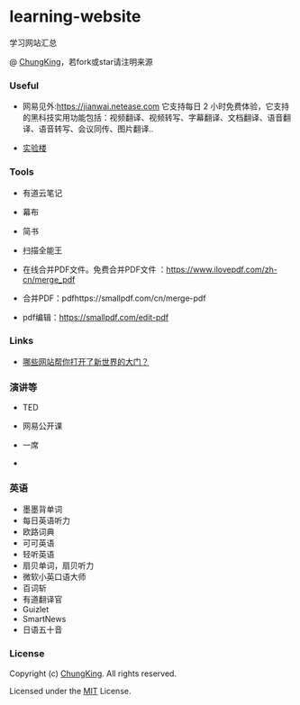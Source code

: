 # learning-website
学习网站汇总


@ [ChungKing](https://github.com/HuangCongQing/learning-website)，若fork或star请注明来源

### Useful

* 网易见外:https://jianwai.netease.com
它支持每日 2 小时免费体验，它支持的黑科技实用功能包括：视频翻译、视频转写、字幕翻译、文档翻译、语音翻译、语音转写、会议同传、图片翻译..

* [实验楼](https://www.shiyanlou.com/courses/)




### Tools

* 有道云笔记
* 幕布
* 简书
* 扫描全能王


* 在线合并PDF文件。免费合并PDF文件 ：https://www.ilovepdf.com/zh-cn/merge_pdf
* 合并PDF：pdfhttps://smallpdf.com/cn/merge-pdf
* pdf编辑：https://smallpdf.com/edit-pdf
### Links

* [哪些网站帮你打开了新世界的大门？](https://www.zhihu.com/question/33889180)


### 演讲等

* TED

* 网易公开课

* 一席

* 

### 英语

* 墨墨背单词
* 每日英语听力
* 欧路词典
* 可可英语
* 轻听英语
* 扇贝单词，扇贝听力
* 微软小英口语大师
* 百词斩
* 有道翻译官
* Guizlet
* SmartNews
* 日语五十音


### License

Copyright (c) [ChungKing](https://github.com/HuangCongQing/learning-website). All rights reserved.

Licensed under the [MIT](./LICENSE) License.
